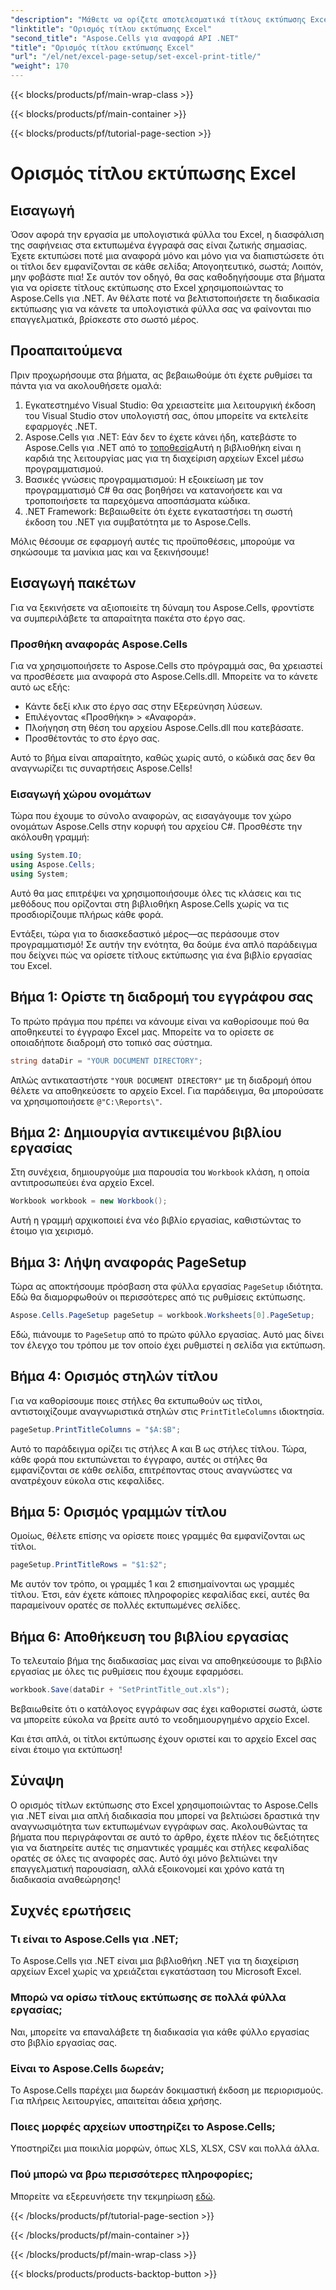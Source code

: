 ```yaml
---
"description": "Μάθετε να ορίζετε αποτελεσματικά τίτλους εκτύπωσης Excel χρησιμοποιώντας το Aspose.Cells για .NET. Βελτιστοποιήστε τη διαδικασία εκτύπωσης με τον αναλυτικό οδηγό μας."
"linktitle": "Ορισμός τίτλου εκτύπωσης Excel"
"second_title": "Aspose.Cells για αναφορά API .NET"
"title": "Ορισμός τίτλου εκτύπωσης Excel"
"url": "/el/net/excel-page-setup/set-excel-print-title/"
"weight": 170
---
```


{{< blocks/products/pf/main-wrap-class >}}

{{< blocks/products/pf/main-container >}}

{{< blocks/products/pf/tutorial-page-section >}}

# Ορισμός τίτλου εκτύπωσης Excel

## Εισαγωγή

Όσον αφορά την εργασία με υπολογιστικά φύλλα του Excel, η διασφάλιση της σαφήνειας στα εκτυπωμένα έγγραφά σας είναι ζωτικής σημασίας. Έχετε εκτυπώσει ποτέ μια αναφορά μόνο και μόνο για να διαπιστώσετε ότι οι τίτλοι δεν εμφανίζονται σε κάθε σελίδα; Απογοητευτικό, σωστά; Λοιπόν, μην φοβάστε πια! Σε αυτόν τον οδηγό, θα σας καθοδηγήσουμε στα βήματα για να ορίσετε τίτλους εκτύπωσης στο Excel χρησιμοποιώντας το Aspose.Cells για .NET. Αν θέλατε ποτέ να βελτιστοποιήσετε τη διαδικασία εκτύπωσης για να κάνετε τα υπολογιστικά φύλλα σας να φαίνονται πιο επαγγελματικά, βρίσκεστε στο σωστό μέρος.

## Προαπαιτούμενα

Πριν προχωρήσουμε στα βήματα, ας βεβαιωθούμε ότι έχετε ρυθμίσει τα πάντα για να ακολουθήσετε ομαλά:

1. Εγκατεστημένο Visual Studio: Θα χρειαστείτε μια λειτουργική έκδοση του Visual Studio στον υπολογιστή σας, όπου μπορείτε να εκτελείτε εφαρμογές .NET.
2. Aspose.Cells για .NET: Εάν δεν το έχετε κάνει ήδη, κατεβάστε το Aspose.Cells για .NET από το [τοποθεσία](https://releases.aspose.com/cells/net/)Αυτή η βιβλιοθήκη είναι η καρδιά της λειτουργίας μας για τη διαχείριση αρχείων Excel μέσω προγραμματισμού.
3. Βασικές γνώσεις προγραμματισμού: Η εξοικείωση με τον προγραμματισμό C# θα σας βοηθήσει να κατανοήσετε και να τροποποιήσετε τα παρεχόμενα αποσπάσματα κώδικα.
4. .NET Framework: Βεβαιωθείτε ότι έχετε εγκαταστήσει τη σωστή έκδοση του .NET για συμβατότητα με το Aspose.Cells.

Μόλις θέσουμε σε εφαρμογή αυτές τις προϋποθέσεις, μπορούμε να σηκώσουμε τα μανίκια μας και να ξεκινήσουμε!

## Εισαγωγή πακέτων

Για να ξεκινήσετε να αξιοποιείτε τη δύναμη του Aspose.Cells, φροντίστε να συμπεριλάβετε τα απαραίτητα πακέτα στο έργο σας. 

### Προσθήκη αναφοράς Aspose.Cells

Για να χρησιμοποιήσετε το Aspose.Cells στο πρόγραμμά σας, θα χρειαστεί να προσθέσετε μια αναφορά στο Aspose.Cells.dll. Μπορείτε να το κάνετε αυτό ως εξής:

- Κάντε δεξί κλικ στο έργο σας στην Εξερεύνηση λύσεων.
- Επιλέγοντας «Προσθήκη» > «Αναφορά».
- Πλοήγηση στη θέση του αρχείου Aspose.Cells.dll που κατεβάσατε.
- Προσθέτοντάς το στο έργο σας.

Αυτό το βήμα είναι απαραίτητο, καθώς χωρίς αυτό, ο κώδικά σας δεν θα αναγνωρίζει τις συναρτήσεις Aspose.Cells!

### Εισαγωγή χώρου ονομάτων

Τώρα που έχουμε το σύνολο αναφορών, ας εισαγάγουμε τον χώρο ονομάτων Aspose.Cells στην κορυφή του αρχείου C#. Προσθέστε την ακόλουθη γραμμή:

```csharp
using System.IO;
using Aspose.Cells;
using System;
```

Αυτό θα μας επιτρέψει να χρησιμοποιήσουμε όλες τις κλάσεις και τις μεθόδους που ορίζονται στη βιβλιοθήκη Aspose.Cells χωρίς να τις προσδιορίζουμε πλήρως κάθε φορά.

Εντάξει, τώρα για το διασκεδαστικό μέρος—ας περάσουμε στον προγραμματισμό! Σε αυτήν την ενότητα, θα δούμε ένα απλό παράδειγμα που δείχνει πώς να ορίσετε τίτλους εκτύπωσης για ένα βιβλίο εργασίας του Excel.

## Βήμα 1: Ορίστε τη διαδρομή του εγγράφου σας

Το πρώτο πράγμα που πρέπει να κάνουμε είναι να καθορίσουμε πού θα αποθηκευτεί το έγγραφο Excel μας. Μπορείτε να το ορίσετε σε οποιαδήποτε διαδρομή στο τοπικό σας σύστημα. 

```csharp
string dataDir = "YOUR DOCUMENT DIRECTORY";
```

Απλώς αντικαταστήστε `"YOUR DOCUMENT DIRECTORY"` με τη διαδρομή όπου θέλετε να αποθηκεύσετε το αρχείο Excel. Για παράδειγμα, θα μπορούσατε να χρησιμοποιήσετε `@"C:\Reports\"`.

## Βήμα 2: Δημιουργία αντικειμένου βιβλίου εργασίας

Στη συνέχεια, δημιουργούμε μια παρουσία του `Workbook` κλάση, η οποία αντιπροσωπεύει ένα αρχείο Excel.

```csharp
Workbook workbook = new Workbook();
```

Αυτή η γραμμή αρχικοποιεί ένα νέο βιβλίο εργασίας, καθιστώντας το έτοιμο για χειρισμό.

## Βήμα 3: Λήψη αναφοράς PageSetup

Τώρα ας αποκτήσουμε πρόσβαση στα φύλλα εργασίας `PageSetup` ιδιότητα. Εδώ θα διαμορφωθούν οι περισσότερες από τις ρυθμίσεις εκτύπωσης.

```csharp
Aspose.Cells.PageSetup pageSetup = workbook.Worksheets[0].PageSetup;
```

Εδώ, πιάνουμε το `PageSetup` από το πρώτο φύλλο εργασίας. Αυτό μας δίνει τον έλεγχο του τρόπου με τον οποίο έχει ρυθμιστεί η σελίδα για εκτύπωση.

## Βήμα 4: Ορισμός στηλών τίτλου

Για να καθορίσουμε ποιες στήλες θα εκτυπωθούν ως τίτλοι, αντιστοιχίζουμε αναγνωριστικά στηλών στις `PrintTitleColumns` ιδιοκτησία. 

```csharp
pageSetup.PrintTitleColumns = "$A:$B";
```

Αυτό το παράδειγμα ορίζει τις στήλες Α και Β ως στήλες τίτλου. Τώρα, κάθε φορά που εκτυπώνεται το έγγραφο, αυτές οι στήλες θα εμφανίζονται σε κάθε σελίδα, επιτρέποντας στους αναγνώστες να ανατρέχουν εύκολα στις κεφαλίδες.

## Βήμα 5: Ορισμός γραμμών τίτλου

Ομοίως, θέλετε επίσης να ορίσετε ποιες γραμμές θα εμφανίζονται ως τίτλοι.

```csharp
pageSetup.PrintTitleRows = "$1:$2";
```

Με αυτόν τον τρόπο, οι γραμμές 1 και 2 επισημαίνονται ως γραμμές τίτλου. Έτσι, εάν έχετε κάποιες πληροφορίες κεφαλίδας εκεί, αυτές θα παραμείνουν ορατές σε πολλές εκτυπωμένες σελίδες.

## Βήμα 6: Αποθήκευση του βιβλίου εργασίας

Το τελευταίο βήμα της διαδικασίας μας είναι να αποθηκεύσουμε το βιβλίο εργασίας με όλες τις ρυθμίσεις που έχουμε εφαρμόσει. 

```csharp
workbook.Save(dataDir + "SetPrintTitle_out.xls");
```

Βεβαιωθείτε ότι ο κατάλογος εγγράφων σας έχει καθοριστεί σωστά, ώστε να μπορείτε εύκολα να βρείτε αυτό το νεοδημιουργημένο αρχείο Excel. 

Και έτσι απλά, οι τίτλοι εκτύπωσης έχουν οριστεί και το αρχείο Excel σας είναι έτοιμο για εκτύπωση!

## Σύναψη

Ο ορισμός τίτλων εκτύπωσης στο Excel χρησιμοποιώντας το Aspose.Cells για .NET είναι μια απλή διαδικασία που μπορεί να βελτιώσει δραστικά την αναγνωσιμότητα των εκτυπωμένων εγγράφων σας. Ακολουθώντας τα βήματα που περιγράφονται σε αυτό το άρθρο, έχετε πλέον τις δεξιότητες για να διατηρείτε αυτές τις σημαντικές γραμμές και στήλες κεφαλίδας ορατές σε όλες τις αναφορές σας. Αυτό όχι μόνο βελτιώνει την επαγγελματική παρουσίαση, αλλά εξοικονομεί και χρόνο κατά τη διαδικασία αναθεώρησης!

## Συχνές ερωτήσεις

### Τι είναι το Aspose.Cells για .NET;
Το Aspose.Cells για .NET είναι μια βιβλιοθήκη .NET για τη διαχείριση αρχείων Excel χωρίς να χρειάζεται εγκατάσταση του Microsoft Excel.

### Μπορώ να ορίσω τίτλους εκτύπωσης σε πολλά φύλλα εργασίας;
Ναι, μπορείτε να επαναλάβετε τη διαδικασία για κάθε φύλλο εργασίας στο βιβλίο εργασίας σας.

### Είναι το Aspose.Cells δωρεάν;
Το Aspose.Cells παρέχει μια δωρεάν δοκιμαστική έκδοση με περιορισμούς. Για πλήρεις λειτουργίες, απαιτείται άδεια χρήσης.

### Ποιες μορφές αρχείων υποστηρίζει το Aspose.Cells;
Υποστηρίζει μια ποικιλία μορφών, όπως XLS, XLSX, CSV και πολλά άλλα.

### Πού μπορώ να βρω περισσότερες πληροφορίες;
Μπορείτε να εξερευνήσετε την τεκμηρίωση [εδώ](https://reference.aspose.com/cells/net/).

{{< /blocks/products/pf/tutorial-page-section >}}

{{< /blocks/products/pf/main-container >}}

{{< /blocks/products/pf/main-wrap-class >}}

{{< blocks/products/products-backtop-button >}}